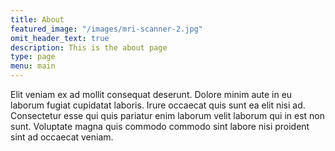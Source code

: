 ```yaml
---
title: About
featured_image: "/images/mri-scanner-2.jpg"
omit_header_text: true
description: This is the about page
type: page
menu: main
---
```


Elit veniam ex ad mollit consequat deserunt. Dolore minim aute in eu laborum fugiat cupidatat laboris. Irure occaecat quis sunt ea elit nisi ad. Consectetur esse qui quis pariatur enim laborum velit laborum qui in est non sunt. Voluptate magna quis commodo commodo sint labore nisi proident sint ad occaecat veniam.
